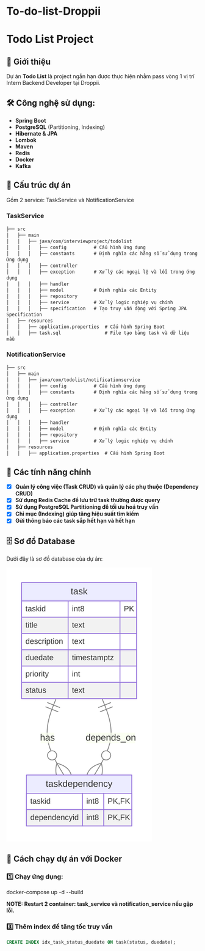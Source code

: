 ﻿# To-do-list-Droppii

# Todo List Project

## 📌 Giới thiệu

Dự án **Todo List** là project ngắn hạn được thực hiện nhằm pass vòng 1 vị trí Intern Backend Developer tại Droppii.

## 🛠️ Công nghệ sử dụng:

- **Spring Boot**
- **PostgreSQL** (Partitioning, Indexing)
- **Hibernate & JPA**
- **Lombok**
- **Maven**
- **Redis**
- **Docker**
- **Kafka**

## 📂 Cấu trúc dự án
Gồm 2 service: TaskService và NotificationService
### TaskService
```
├── src
│   ├── main
│   │   ├── java/com/interviewproject/todolist
│   │   │   ├── config          # Cấu hình ứng dụng
│   │   │   ├── constants       # Định nghĩa các hằng số sử dụng trong ứng dụng
│   │   │   ├── controller
│   │   │   ├── exception       # Xử lý các ngoại lệ và lỗi trong ứng dụng
│   │   │   ├── handler
│   │   │   ├── model           # Định nghĩa các Entity
│   │   │   ├── repository
│   │   │   ├── service         # Xử lý logic nghiệp vụ chính
│   │   │   ├── specification   # Tạo truy vấn động với Spring JPA Specification
│   ├── resources
│   │   ├── application.properties  # Cấu hình Spring Boot
│   │   ├── task.sql                # File tạo bảng task và dữ liệu mẫu

```
### NotificationService
```
├── src
│   ├── main
│   │   ├── java/com/todolist/notificationservice
│   │   │   ├── config          # Cấu hình ứng dụng
│   │   │   ├── constants       # Định nghĩa các hằng số sử dụng trong ứng dụng
│   │   │   ├── controller
│   │   │   ├── exception       # Xử lý các ngoại lệ và lỗi trong ứng dụng
│   │   │   ├── handler
│   │   │   ├── model           # Định nghĩa các Entity
│   │   │   ├── repository
│   │   │   ├── service         # Xử lý logic nghiệp vụ chính
│   ├── resources
│   │   ├── application.properties  # Cấu hình Spring Boot

```

## 🎯 Các tính năng chính

- [x] **Quản lý công việc (Task CRUD) và quản lý các phụ thuộc (Dependency CRUD)**
- [x] **Sử dụng Redis Cache để lưu trữ task thường được query**
- [x] **Sử dụng PostgreSQL Partitioning để tối ưu hoá truy vấn**
- [x] **Chỉ mục (Indexing) giúp tăng hiệu suất tìm kiếm**
- [x] **Gửi thông báo các task sắp hết hạn và hết hạn**

## 🗄️ Sơ đồ Database

Dưới đây là sơ đồ database của dự án:

![Database Schema](img/database-diagram.svg)

## 🚀 Cách chạy dự án với Docker

### 1️⃣ Chạy ứng dụng:

docker-compose up -d --build

**NOTE: Restart 2 container: task_service và notification_service nếu gặp lỗi.** 

### 3️⃣ Thêm index để tăng tốc truy vấn

```sql
CREATE INDEX idx_task_status_duedate ON task(status, duedate);
```
